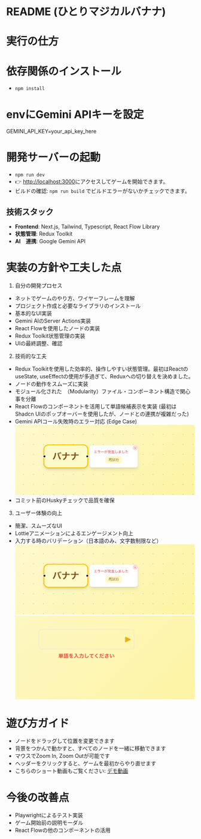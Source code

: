 # README (ひとりマジカルバナナ)

# 実行の仕方

# 依存関係のインストール
- `npm install`

# envにGemini APIキーを設定
GEMINI_API_KEY=your_api_key_here

# 開発サーバーの起動
- `npm run dev`
- 👉 [http://localhost:3000](http://localhost:3000)にアクセスしてゲームを開始できます。
- ビルドの確認: `npm run build` でビルドエラーがないかチェックできます。


## 技術スタック

- **Frontend**: Next.js, Tailwind, Typescript, React Flow Library
- **状態管理**: Redux Toolkit
- **AI　連携**: Google Gemini API


# 実装の方針や工夫した点

1. 自分の開発プロセス
- ネットでゲームのやり方、ワイヤーフレームを理解
- プロジェクト作成と必要なライブラリのインストール
- 基本的なUI実装
- Gemini AIのServer Actions実装
- React Flowを使用したノードの実装
- Redux Toolkit状態管理の実装
- UIの最終調整、確認


2. 技術的な工夫
- Redux Toolkitを使用した効率的、操作しやすい状態管理。最初はReactのuseState, useEffectの使用が多過ぎて、Reduxへの切り替えを決めました。
- ノードの動作をスムーズに実装
- モジュール化された　（Modularity）ファイル・コンポーネント構造で関心事を分離
- React Flowのコンポーネントを活用して単語候補表示を実装 (最初はShadcn UIのポップオーバーを使用したが、ノードとの連携が複雑だった)
- Gemini APIコール失敗時のエラー対応 (Edge Case)
![](/public/geminiError.png)
- コミット前のHuskyチェックで品質を確保


3. ユーザー体験の向上
- 簡潔、スムーズなUI
- Lottieアニメーションによるエンゲージメント向上
- 入力する時のバリデーション（日本語のみ、文字数制限など）
![](/public/onlynihongo.png)
![](/public/minword.png)

# 遊び方ガイド

- ノードをドラッグして位置を変更できます
- 背景をつかんで動かすと、すべてのノードを一緒に移動できます
- マウスでZoom In, Zoom Outが可能です
- ヘッダーをクリックすると、ゲームを最初からやり直せます
- こちらのショート動画もご覧ください: [デモ動画](https://jam.dev/c/295bbce5-76e5-4c37-8912-84b27807987e)


# 今後の改善点

- Playwrightによるテスト実装
- ゲーム開始前の説明モーダル
- React Flowの他のコンポーネントの活用
